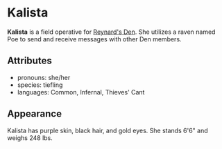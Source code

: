 # Kalista

**Kalista** is a field operative for [Reynard's Den](../../../../organizations/reynard's-den). She utilizes a raven named Poe to send and receive messages with other Den members.

## Attributes

- pronouns: she/her
- species: tiefling
- languages: Common, Infernal, Thieves' Cant

## Appearance

Kalista has purple skin, black hair, and gold eyes. She stands 6'6" and weighs 248 lbs.
